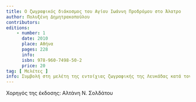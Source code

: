```yaml
---
title: Ο ζωγραφικός διάκοσμος του Αγίου Ιωάννη Προδρόμου στο Άλατρο
author: Πολυξένη Δημητρακοπούλου
contributors: 
editions: 
    - number: 1
      date: 2010
      place: Αθήνα
      pages: 228
      info: 
      isbn: 978-960-7498-50-2
      price: 20
tag: [ Μελέτες ]
info: Συμβολή στη μελέτη της εντοίχιας ζωγραφικής της Λευκάδας κατά τον 17<sup>ο</sup> αιώνα.
---
```


Χορηγός της έκδοσης: Αλτάνη Ν. Σολδάτου
